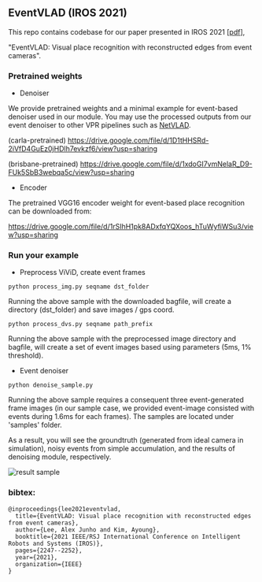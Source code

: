 ## EventVLAD (IROS 2021)

This repo contains codebase for our paper presented in IROS 2021 [[pdf](https://ieeexplore.ieee.org/document/9635907)],

"EventVLAD: Visual place recognition with reconstructed edges from event cameras".

### Pretrained weights

- Denoiser
  
We provide pretrained weights and a minimal example for event-based denoiser used in our module. You may use the processed outputs from our event denoiser to other VPR pipelines such as [NetVLAD](https://github.com/Nanne/pytorch-NetVlad).

(carla-pretrained)
https://drive.google.com/file/d/1D1tHHSRd-2iVfD4GuEz0jHDlh7evkzf6/view?usp=sharing

(brisbane-pretrained)
https://drive.google.com/file/d/1xdoGI7vmNelaR_D9-FUk5SbB3webqa5c/view?usp=sharing

- Encoder

The pretrained VGG16 encoder weight for event-based place recognition can be downloaded from:

https://drive.google.com/file/d/1rSIhH1pk8ADxfqYQXoos_hTuWyfiWSu3/view?usp=sharing


### Run your example

- Preprocess ViViD, create event frames
  
```python process_img.py seqname dst_folder```

  Running the above sample with the downloaded bagfile, will create a directory (dst_folder) and save images / gps coord.
  
```python process_dvs.py seqname path_prefix```
  
  Running the above sample with the preprocessed image directory and bagfile, will create a set of event images based using parameters (5ms, 1% threshold).

- Event denoiser
  
```python denoise_sample.py```


  Running the above sample requires a consequent three event-generated frame images (in our sample case, we provided event-image consisted with events during 1.6ms for each frames). The samples are located under 'samples' folder.

  As a result, you will see the groundtruth (generated from ideal camera in simulation), noisy events from simple accumulation, and the results of denoising module, respectively.

![result sample](sample/result.png)

### bibtex:

```
@inproceedings{lee2021eventvlad,
  title={EventVLAD: Visual place recognition with reconstructed edges from event cameras},
  author={Lee, Alex Junho and Kim, Ayoung},
  booktitle={2021 IEEE/RSJ International Conference on Intelligent Robots and Systems (IROS)},
  pages={2247--2252},
  year={2021},
  organization={IEEE}
}
```
